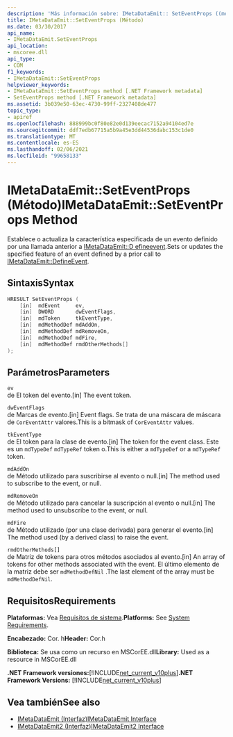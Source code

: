 ```yaml
---
description: 'Más información sobre: IMetaDataEmit:: SetEventProps ((método)'
title: IMetaDataEmit::SetEventProps (Método)
ms.date: 03/30/2017
api_name:
- IMetaDataEmit.SetEventProps
api_location:
- mscoree.dll
api_type:
- COM
f1_keywords:
- IMetaDataEmit::SetEventProps
helpviewer_keywords:
- IMetaDataEmit::SetEventProps method [.NET Framework metadata]
- SetEventProps method [.NET Framework metadata]
ms.assetid: 3b039e50-63ec-4730-99ff-2327408de477
topic_type:
- apiref
ms.openlocfilehash: 888999bc0f80e82e0d139eecac7152a94104ed7e
ms.sourcegitcommit: ddf7edb67715a5b9a45e3dd44536dabc153c1de0
ms.translationtype: MT
ms.contentlocale: es-ES
ms.lasthandoff: 02/06/2021
ms.locfileid: "99658133"
---
```

# <a name="imetadataemitseteventprops-method"></a><span data-ttu-id="b4724-103">IMetaDataEmit::SetEventProps (Método)</span><span class="sxs-lookup"><span data-stu-id="b4724-103">IMetaDataEmit::SetEventProps Method</span></span>

<span data-ttu-id="b4724-104">Establece o actualiza la característica especificada de un evento definido por una llamada anterior a [IMetaDataEmit::D efineevent](imetadataemit-defineevent-method.md).</span><span class="sxs-lookup"><span data-stu-id="b4724-104">Sets or updates the specified feature of an event defined by a prior call to [IMetaDataEmit::DefineEvent](imetadataemit-defineevent-method.md).</span></span>  
  
## <a name="syntax"></a><span data-ttu-id="b4724-105">Sintaxis</span><span class="sxs-lookup"><span data-stu-id="b4724-105">Syntax</span></span>  
  
```cpp  
HRESULT SetEventProps (  
    [in]  mdEvent     ev,
    [in]  DWORD       dwEventFlags,
    [in]  mdToken     tkEventType,
    [in]  mdMethodDef mdAddOn,
    [in]  mdMethodDef mdRemoveOn,
    [in]  mdMethodDef mdFire,
    [in]  mdMethodDef rmdOtherMethods[]
);  
```  
  
## <a name="parameters"></a><span data-ttu-id="b4724-106">Parámetros</span><span class="sxs-lookup"><span data-stu-id="b4724-106">Parameters</span></span>  

 `ev`  
 <span data-ttu-id="b4724-107">de El token del evento.</span><span class="sxs-lookup"><span data-stu-id="b4724-107">[in] The event token.</span></span>  
  
 `dwEventFlags`  
 <span data-ttu-id="b4724-108">de Marcas de evento.</span><span class="sxs-lookup"><span data-stu-id="b4724-108">[in] Event flags.</span></span> <span data-ttu-id="b4724-109">Se trata de una máscara de máscara de `CorEventAttr` valores.</span><span class="sxs-lookup"><span data-stu-id="b4724-109">This is a bitmask of `CorEventAttr` values.</span></span>  
  
 `tkEventType`  
 <span data-ttu-id="b4724-110">de El token para la clase de evento.</span><span class="sxs-lookup"><span data-stu-id="b4724-110">[in] The token for the event class.</span></span> <span data-ttu-id="b4724-111">Este es un `mdTypeDef` `mdTypeRef` token o.</span><span class="sxs-lookup"><span data-stu-id="b4724-111">This is either a `mdTypeDef` or a `mdTypeRef` token.</span></span>  
  
 `mdAddOn`  
 <span data-ttu-id="b4724-112">de Método utilizado para suscribirse al evento o null.</span><span class="sxs-lookup"><span data-stu-id="b4724-112">[in] The method used to subscribe to the event, or null.</span></span>  
  
 `mdRemoveOn`  
 <span data-ttu-id="b4724-113">de Método utilizado para cancelar la suscripción al evento o null.</span><span class="sxs-lookup"><span data-stu-id="b4724-113">[in] The method used to unsubscribe to the event, or null.</span></span>  
  
 `mdFire`  
 <span data-ttu-id="b4724-114">de Método utilizado (por una clase derivada) para generar el evento.</span><span class="sxs-lookup"><span data-stu-id="b4724-114">[in] The method used (by a derived class) to raise the event.</span></span>  
  
 `rmdOtherMethods[]`  
 <span data-ttu-id="b4724-115">de Matriz de tokens para otros métodos asociados al evento.</span><span class="sxs-lookup"><span data-stu-id="b4724-115">[in] An array of tokens for other methods associated with the event.</span></span> <span data-ttu-id="b4724-116">El último elemento de la matriz debe ser `mdMethodDefNil` .</span><span class="sxs-lookup"><span data-stu-id="b4724-116">The last element of the array must be `mdMethodDefNil`.</span></span>  
  
## <a name="requirements"></a><span data-ttu-id="b4724-117">Requisitos</span><span class="sxs-lookup"><span data-stu-id="b4724-117">Requirements</span></span>  

 <span data-ttu-id="b4724-118">**Plataformas:** Vea [Requisitos de sistema](../../get-started/system-requirements.md).</span><span class="sxs-lookup"><span data-stu-id="b4724-118">**Platforms:** See [System Requirements](../../get-started/system-requirements.md).</span></span>  
  
 <span data-ttu-id="b4724-119">**Encabezado:** Cor. h</span><span class="sxs-lookup"><span data-stu-id="b4724-119">**Header:** Cor.h</span></span>  
  
 <span data-ttu-id="b4724-120">**Biblioteca:** Se usa como un recurso en MSCorEE.dll</span><span class="sxs-lookup"><span data-stu-id="b4724-120">**Library:** Used as a resource in MSCorEE.dll</span></span>  
  
 <span data-ttu-id="b4724-121">**.NET Framework versiones:**[!INCLUDE[net_current_v10plus](../../../../includes/net-current-v10plus-md.md)]</span><span class="sxs-lookup"><span data-stu-id="b4724-121">**.NET Framework Versions:** [!INCLUDE[net_current_v10plus](../../../../includes/net-current-v10plus-md.md)]</span></span>  
  
## <a name="see-also"></a><span data-ttu-id="b4724-122">Vea también</span><span class="sxs-lookup"><span data-stu-id="b4724-122">See also</span></span>

- [<span data-ttu-id="b4724-123">IMetaDataEmit (Interfaz)</span><span class="sxs-lookup"><span data-stu-id="b4724-123">IMetaDataEmit Interface</span></span>](imetadataemit-interface.md)
- [<span data-ttu-id="b4724-124">IMetaDataEmit2 (Interfaz)</span><span class="sxs-lookup"><span data-stu-id="b4724-124">IMetaDataEmit2 Interface</span></span>](imetadataemit2-interface.md)
